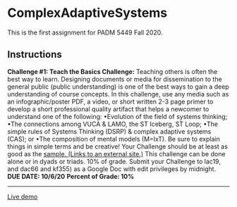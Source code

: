 # ComplexAdaptiveSystems
This is the first assignment for PADM 5449 Fall 2020.

## Instructions

**Challenge #1: Teach the Basics Challenge:** Teaching others is often the best way to learn. Designing documents or media for dissemination to the general public (public understanding) is one of the best ways to gain a deep understanding of course concepts. In this challenge, use any media such as an infographic/poster PDF, a video, or short written 2-3 page primer to develop a short professional quality artifact that helps a newcomer to understand one of the following:
•Evolution of the field of systems thinking;
•The connections among VUCA & LAMO, the ST Iceberg, ST Loop;
•The simple rules of Systems Thinking (DSRP) & complex adaptive systems (CAS); or
•The composition of mental models (M=IxT).
Be sure to explain things in simple terms and be creative! Your Challenge should be at least as good as the [sample. (Links to an external site.)](https://docs.google.com/spreadsheets/d/1mCXSGi62WP3dfh0OSilvZspgW57z7FYkZq2INba_37g/edit?usp=sharing) This challenge can be done alone or in dyads or triads. 10% of grade. Submit your Challenge to lac19, and dac66 and kf355) as a Google Doc with edit privileges by midnight. 
**DUE DATE: 10/6/20**
**Percent of Grade: 10%**

---

[Live demo](https://kastnerp.github.io/ComplexAdaptiveSystems/)



